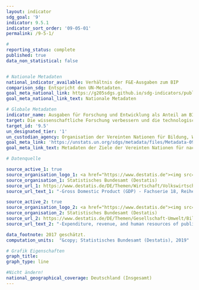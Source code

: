 ```yaml
---
layout: indicator
sdg_goal: '9'
indicator: 9.5.1
indicator_sort_order: '09-05-01'
permalink: /9-5-1/

#
reporting_status: complete
published: true
data_non_statistical: false


# Nationale Metadaten
national_indicator_available: Verhältnis der F&E-Ausgaben zum BIP
comparison_sdg: Entspricht den UN-Metadaten.
goal_meta_national_link: https://g205sdgs.github.io/sdg-indicators/public/MetaDe/9.5.1.pdf
goal_meta_national_link_text: Nationale Metadaten

# Globale Metadaten
indicator_name: Ausgaben für Forschung und Entwicklung als Anteil am BIP
target: Die wissenschaftliche Forschung verbessern und die technologischen Kapazitäten der Industriesektoren in allen Ländern und insbesondere in den Entwicklungsländern ausbauen und zu diesem Zweck bis 2030 unter anderem Innovationen fördern und die Anzahl der im Bereich Forschung und Entwicklung tätigen Personen je 1 Million Menschen sowie die öffentlichen und privaten Ausgaben für Forschung und Entwicklung beträchtlich erhöhen
target_id: '9.5'
un_designated_tier: '1'
un_custodian_agency: Organisation der Vereinten Nationen für Bildung, Wissenschaft und Kultur (UNESCO)
goal_meta_link: 'https://unstats.un.org/sdgs/metadata/files/Metadata-09-05-01.pdf'
goal_meta_link_text: Metadaten der Ziele der Vereinten Nationen für nachhaltige Entwicklung

# Datenquelle

source_active_1: true
source_organisation_logo_1: <a href="https://www.destatis.de"><img src="https://g205sdgs.github.io/sdg-indicators/public/logos/destatis.png" alt="Logo Destatis" /></a>
source_organisation_1: Statistisches Bundesamt (Destatis)
source_url_1: https://www.destatis.de/DE/Themen/Wirtschaft/Volkswirtschaftliche-Gesamtrechnungen-Inlandsprodukt/_inhalt.html
source_url_text_1: "-Gross Domestic Product (GDP) - Fachserie 18, Reihe 1.4 – 2017"

source_active_2: true
source_organisation_logo_2: <a href="https://www.destatis.de"><img src="https://g205sdgs.github.io/sdg-indicators/public/logos/destatis.png" alt="Logo Destatis" /></a>
source_organisation_2: Statistisches Bundesamt (Destatis)
source_url_2: https://www.destatis.de/DE/Themen/Gesellschaft-Umwelt/Bildung-Forschung-Kultur/Forschung-Entwicklung/_inhalt.html
source_url_text_2: "-Expenditure, revenue, and human resources of public and publically funded institutions for science, research and development - Fachserie 14, Reihe 3.6 – 2016"

data_footnote: 2017 geschätzt.
computation_units:  "&copy; Statistisches Bundesamt (Destatis), 2019"

# Grafik Eigenschaften
graph_title:
graph_type: line

#Nicht ändern!
national_geographical_coverage: Deutschland (Insgesamt)
---
```

